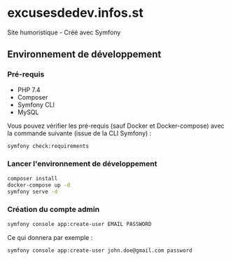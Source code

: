 # excusesdedev.infos.st
Site humoristique - Créé avec Symfony

## Environnement de développement
### Pré-requis
* PHP 7.4
* Composer
* Symfony CLI
* MySQL

Vous pouvez vérifier les pré-requis (sauf Docker et Docker-compose) avec la commande suivante (issue de la CLI Symfony) :
```bash
symfony check:requirements
```

### Lancer l'environnement de développement
```bash
composer install
docker-compose up -d
symfony serve -d
```

### Création du compte admin
```bash
symfony console app:create-user EMAIL PASSWORD
```

Ce qui donnera par exemple :
```bash
symfony console app:create-user john.doe@gmail.com password
```